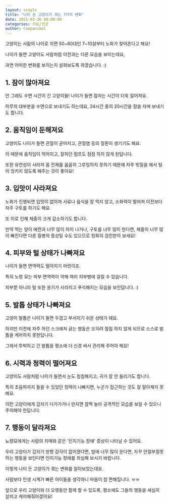 ```yaml
---
layout: single
title: "나이 든 고양이가 겪는 7가지 변화"
date: 2021-03-26 08:00:00
categories: 의료/건강
author: Companimal
---
```


고양이는 사람의 나이로 치면 50~60대인 7~10살부터 노화가 찾아온다고 해요!

나이가 들면 고양이도 사람처럼 이전과는 다른 모습을 보이는데요,

과연 어떠한 변화를 보이는지 살펴보도록 하겠습니다. :)

## 1. 잠이 많아져요

안 그래도 수면 시간이 긴 고양이들! 나이가 들면 잠자는 시간이 더욱 길어져요.

하루의 대부분을 수면으로 보내기도 하는데요, 24시간 중의 20시간을 잠을 자며 보내기도 합니다.

## 2. 움직임이 둔해져요

고양이도 나이가 들면 관절이 굳어지고, 관절염 등의 질환이 생기기도 해요.

이 때문에 움직임이 적어지고, 잘하던 점프도 점점 하지 않게 된답니다.

또한 유연성이 사라져 몸 전체를 꼼꼼히 그루밍하지 못하기 때문에 자주 빗질을 해서 털이 엉키지 않도록 해주는 것이 좋아요!

## 3. 입맛이 사라져요

노화가 진행되면 입맛이 없어져 사료나 음식을 잘 먹지 않고, 소화력이 떨어져 이전보다 자주 구토를 하기도 해요.

또 이로 인해 체중이 크게 감소하기도 합니다.

만약 먹는 양이 예전과 너무 많이 차이 나거나, 구토를 너무 많이 한다면, 체중이 너무 많이 빠진다면 다른 질병의 증상일 수도 있으므로 정확히 검진받아 보세요!

## 4. 피부와 털 상태가 나빠져요

나이가 들면 면역력도 떨어지기 마련이죠.

특히 노령 묘는 피부 면역력이 약해 여러 피부병에 걸릴 수 있습니다.

피부뿐 아니라 털 또한 윤기가 사라지고 푸석해지는 모습을 보인답니다. :)

## 5. 발톱 상태가 나빠져요

고양이 발톱은 나이가 들면 두껍고 부서지기 쉬운 상태가 돼요.

하지만 이전에 자주 하던 스크래처 긁는 행동은 오히려 점점 하지 않게 되므로 스스로 발톱을 케어하지 못한답니다.

그래서 투박하고 긴 발톱을 평소에 더 신경 써서 관리해 주어야 해요!

## 6. 시력과 청력이 떨어져요

고양이도 사람처럼 나이가 들면서 눈도 침침해지고, 귀가 잘 안 들리기도 합니다.

특히 초음파까지 들을 수 있었던 청력이 나빠지면, 누군가 접근하는 것도 잘 알아채지 못해요.

이런 고양이에게 갑자기 다가가거나 만지면 깜짝 놀라 공격적인 모습을 보일 수 있으니 주의해야 한답니다.

## 7. 행동이 달라져요

뇨령묘에게는 사람의 치매와 같은 '인지기능 장애' 증상이 나타날 수 있어요.

우리 고양이가 갑자기 방향 감각이 없어졌다면, 밤에 너무 많이 운다면, 자꾸 안절부절못하는 행동을 보인다면 인지기능 장애를 의심해 보시기 바랍니다.

이렇게 나이 든 고양이가 겪는 변화를 알아보았는데요.

사람보다 인생 시계가 빠른 아이들을 생각하니 마음이 참 짠해집니다. ㅠㅠ

앞으로 우리 고양이와 더 오랫동안 함께 할 수 있도록, 평소에도 그들의 행동을 세심히 살피고 케어해줘야겠어요!
